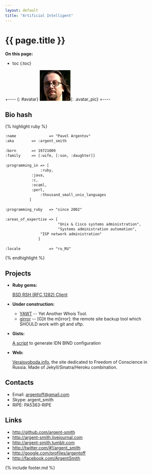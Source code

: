 ```yaml
---
layout: default
title: "Artificial Intelligent"
---
```


{{ page.title }}                        
================
**On this page:**

* toc
{:toc}

+---- {: #avatar}
![argent_smith.face](/pics/1032204.jpg){: .avatar_pic}
=----

Bio hash
---------
{% highlight ruby %}

    :name               => "Pavel Argentov"
    :aka		=> :argent_smith

    :born		=> 19721009
    :family		=> [:wife, [:son, :daughter]]

    :programming_in	=> [
    			    :ruby, 
			    :java, 
			    :c, 
			    :ocaml,
			    :perl,
    			    :thousand_small_unix_languages
			   ]

    :programming_ruby	=> "since 2002"

    :areas_of_expertise	=> [
                            "Unix & Cisco systems administration",
                            "Systems administration automation",
		            "ISP network administration"
		           ]

    :locale             => "ru_RU"

{% endhighlight %}

Projects
--------

* __Ruby gems:__

  [BSD RSH (RFC 1282) Client](rsh)

* __Under construction:__

  - [YAWT](http://github.com/argent-smith/yawt) -- Yet Another Whois Tool.
  - [girror](http://github.com/argent-smith/girror) -- \[G\]it the m\[irror\]: the remote site backup tool which SHOULD work with git and sftp.

* __Gists:__

  [A script](https://gist.github.com/675426) to generate IDN BIND configuration

* __Web:__

  [Veraisvoboda.info](http://veraisvoboda.info), the site dedicated to Freedom 
  of Conscience in Russia. Made of Jekyll/Sinatra/Heroku combination.

Contacts
--------

 - Email: <argentoff@gmail.com>
 - Skype: argent_smith
 - RIPE: PA5363-RIPE

Links
-----

 - <http://github.com/argent-smith>
 - <http://argent-smith.livejournal.com>
 - <http://argent-smith.tumblr.com>
 - <http://twitter.com/#!/argent_smith>
 - <http://google.com/profiles/argentoff>
 - <http://facebook.com/ArgentSmith>

{% include footer.md %}
